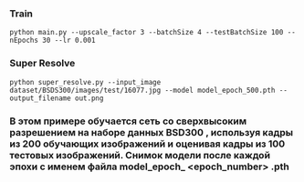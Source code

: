 
### Train

`python main.py --upscale_factor 3 --batchSize 4 --testBatchSize 100 --nEpochs 30 --lr 0.001`

### Super Resolve
`python super_resolve.py --input_image dataset/BSDS300/images/test/16077.jpg --model model_epoch_500.pth --output_filename out.png`

### В этом примере обучается сеть со сверхвысоким разрешением на наборе данных BSD300 , используя кадры из 200 обучающих изображений и оценивая кадры из 100 тестовых изображений. Снимок модели после каждой эпохи с именем файла model_epoch_ <epoch_number> .pth